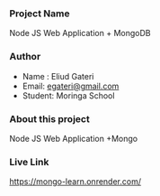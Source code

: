 ### Project Name
Node JS Web Application + MongoDB

### Author
 - Name : Eliud Gateri
 - Email: egateri@gmail.com
 - Student: Moringa School
 
### About this project
Node JS Web Application +Mongo

### Live Link
https://mongo-learn.onrender.com/